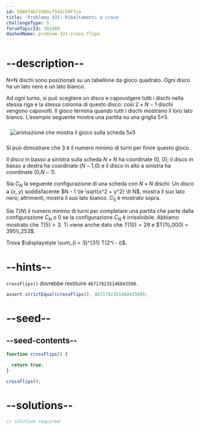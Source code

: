 ```yaml
---
id: 5900f4b71000cf542c50ffca
title: 'Problema 331: Ribaltamenti a croce'
challengeType: 5
forumTopicId: 301989
dashedName: problem-331-cross-flips
---
```


# --description--

N×N dischi sono posizionati su un tabellone da gioco quadrato. Ogni disco ha un lato nero e un lato bianco.

Ad ogni turno, si può scegliere un disco e capovolgere tutti i dischi nella stessa riga e la stessa colonna di questo disco: così $2 × N - 1$ dischi vengono capovolti. Il gioco termina quando tutti i dischi mostrano il loro lato bianco. L'esempio seguente mostra una partita su una griglia 5×5.

<img class="img-responsive center-block" alt="animazione che mostra il gioco sulla scheda 5x5" src="https://cdn.freecodecamp.org/curriculum/project-euler/cross-flips.gif" style="background-color: white; padding: 10px;" />

Si può dimostrare che 3 è il numero minimo di turni per finire questo gioco.

Il disco in basso a sinistra sulla scheda $N×N$ ha coordinate (0, 0); il disco in basso a destra ha coordinate ($N - 1$,$0$) e il disco in alto a sinistra ha coordinate ($0$,$N - 1$).

Sia $C_N$ la seguente configurazione di una scheda con $N × N$ dischi: Un disco a ($x$, $y$) soddisfacente $N - 1 \le \sqrt{x^2 + y^2} \lt N$, mostra il suo lato nero; altrimenti, mostra il suo lato bianco. $C_5$ è mostrato sopra.

Sia $T(N)$ il numero minimo di turni per completare una partita che parte dalla configurazione $C_N$ o 0 se la configurazione $C_N$ è irrisolvibile. Abbiamo mostrato che $T(5) = 3$. Ti viene anche dato che $T(10) = 29$ e $T(1\\,000) = 395\\,253$.

Trova $\displaystyle \sum_{i = 3}^{31} T(2^i - i)$.

# --hints--

`crossFlips()` dovrebbe restituire `467178235146843500`.

```js
assert.strictEqual(crossFlips(), 467178235146843500);
```

# --seed--

## --seed-contents--

```js
function crossFlips() {

  return true;
}

crossFlips();
```

# --solutions--

```js
// solution required
```

